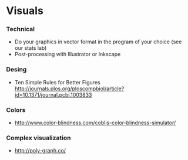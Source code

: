 # Visuals


### Technical 


* Do your graphics in vector format in the program of your choice (see our stats lab)
* Post-processing with Illustrator or Inkscape


### Desing


* Ten Simple Rules for Better Figures http://journals.plos.org/ploscompbiol/article?id=10.1371/journal.pcbi.1003833


### Colors 

* http://www.color-blindness.com/coblis-color-blindness-simulator/



### Complex visualization

* http://poly-graph.co/
